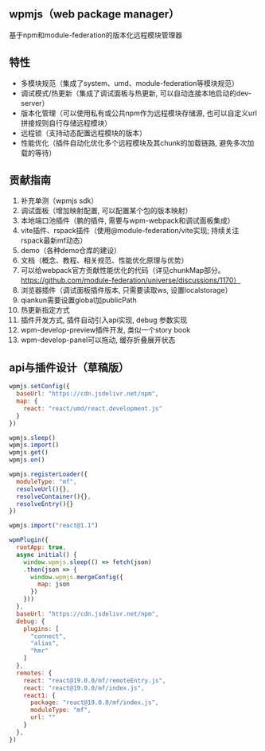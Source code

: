 ## wpmjs（web package manager）

基于npm和module-federation的版本化远程模块管理器

## 特性
* 多模块规范（集成了system、umd、module-federation等模块规范）
* 调试模式/热更新（集成了调试面板与热更新, 可以自动连接本地启动的dev-server）
* 版本化管理（可以使用私有或公共npm作为远程模块存储源, 也可以自定义url拼接规则自行存储远程模块）
* 远程锁（支持动态配置远程模块的版本）
* 性能优化（插件自动化优化多个远程模块及其chunk的加载链路, 避免多次加载的等待）



## 贡献指南
1. 补充单测（wpmjs sdk）
2. 调试面板（增加映射配置, 可以配置某个包的版本映射）
3. 本地端口池插件（鹏的插件, 需要与wpm-webpack和调试面板集成）
4. vite插件、rspack插件（使用@module-federation/vite实现; 持续关注rspack最新mf动态）
5. demo（各种demo仓库的建设）
6. 文档（概念、教程、相关规范、性能优化原理与优势）
7. 可以给webpack官方贡献性能优化的代码（详见chunkMap部分。https://github.com/module-federation/universe/discussions/1170）
8. 浏览器插件（调试面板插件版本, 只需要读取ws, 设置localstorage）
9. qiankun需要设置global加publicPath
10. 热更新指定方式
11. 插件开发方式, 插件自动引入api实现, debug 参数实现
12. wpm-develop-preview插件开发, 类似一个story book
13. wpm-develop-panel可以拖动, 缓存折叠展开状态





## api与插件设计（草稿版）

``` js
wpmjs.setConfig({
  baseUrl: "https://cdn.jsdelivr.net/npm",
  map: {
    react: "react/umd/react.development.js"
  }
})

wpmjs.sleep()
wpmjs.import()
wpmjs.get()
wpmjs.on()

wpmjs.registerLoader({
  moduleType: "mf",
  resolveUrl(){},
  resolveContainer(){},
  resolveEntry(){}
})

wpmjs.import("react@1.1")

wpmPlugin({
  rootApp: true,
  async initial() {
    window.wpmjs.sleep(() => fetch(json)
    .then(json => {
      window.wpmjs.mergeConfig({
        map: json
      })
    }))
  },
  baseUrl: "https://cdn.jsdelivr.net/npm",
  debug: {
    plugins: [
      "connect",
      "alias",
      "hmr"
    ]
  },
  remotes: {
    react: "react@19.0.0/mf/remoteEntry.js",
    react: "react@19.0.0/mf/index.js",
    react1: {
      package: "react@19.0.0/mf/index.js",
      moduleType: "mf",
      url: ""
    }
  },
})
```